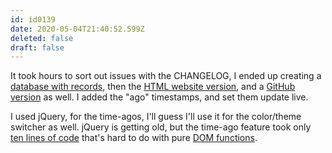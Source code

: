```yaml
---
id: id0139
date: 2020-05-04T21:40:52.599Z
deleted: false
draft: false
---
```


It took hours to sort out issues with the CHANGELOG, I ended up creating a [database with records][1], then the [HTML website version][2], and a [GitHub version][3] as well. I added the "ago" timestamps, and set them update live.

I used jQuery, for the time-agos, I'll guess I'll use it for the color/theme switcher as well. jQuery is getting old, but the time-ago feature took only [ten lines of code][4] that's hard to do with pure [DOM functions][5].

[1]: https://github.com/catpea/warrior/tree/master/changelog
[2]: https://catpea.github.io/warrior/changelog.html
[3]: https://github.com/catpea/warrior/blob/master/CHANGELOG.md
[4]: https://github.com/catpea/warrior/blob/master/templates/pico/files/js/changelog-ago.js
[5]: https://developer.mozilla.org/en-US/docs/Learn/JavaScript/Client-side_web_APIs/Manipulating_documents
